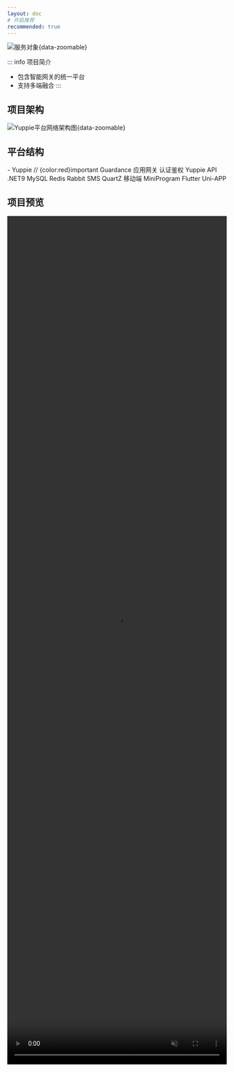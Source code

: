 ```yaml
---
layout: doc
# 开启推荐
recommended: true
---
```


![服务对象](/yuppie.svg){data-zoomable}

::: info 项目简介
- 包含智能网关的统一平台
- 支持多端融合
:::

## 项目架构 ##

<div class="grid grid-cols-1 md:grid-cols-1">

![Yuppie平台网络架构图](/images/yuppie_network_arch.png){data-zoomable}

</div>

## 平台结构 ##

<LiteTree>
- Yuppie                   //   {color:red}important
    Guardance 应用网关
        认证鉴权
    Yuppie API
        .NET9
        MySQL
        Redis
        Rabbit
        SMS
        QuartZ
    移动端
        MiniProgram
        Flutter
        Uni-APP
</LiteTree>


## 项目预览 ##

<div style="width: 100%;height:50%;" class="grid grid-cols-1 gap-4">
  <video controls muted autoplay loop width="100%" height="100%" >
    <source src="/videos/QQ_20240105143902.mp4" type="video/mp4">
  </video>
</div>
